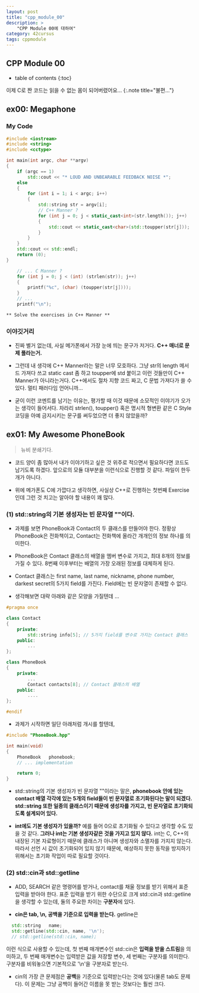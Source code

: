 ```yaml
---
layout: post
title: "cpp_module_00"
description: >
    "CPP Module 00에 대하여"
category: 42cursus
tags: cppmodule
---
```


## CPP Module 00

* table of contents
{:toc}

이제 C로 짠 코드는 읽을 수 없는 몸이 되어버렸어요...
{:.note title="불편..."}

## ex00: Megaphone

### My Code

~~~c++
#include <iostream>
#include <string>
#include <cctype>

int main(int argc, char **argv)
{
	if (argc == 1)
		std::cout << "* LOUD AND UNBEARABLE FEEDBACK NOISE *";
	else
	{
		for (int i = 1; i < argc; i++)
		{
			std::string str = argv[i];
			// C++ Manner ?
			for (int j = 0; j < static_cast<int>(str.length()); j++)
			{
				std::cout << static_cast<char>(std::toupper(str[j]));
			}
		}
	}
	std::cout << std::endl;
	return (0);
}
~~~

~~~c
	// ... C Manner ?
	for (int j = 0; j < (int) (strlen(str)); j++)
	{
		printf("%c", (char) (toupper(str[j])));
	}
	// ...
	printf("\n");
~~~

~~~md
** Solve the exercises in C++ Manner **
~~~

### 이야깃거리

- 진짜 별거 없는데, 사실 메가폰에서 가장 눈에 띄는 문구가 저거다. **C++ 매너로 문제 풀라는거.**

- 그런데 내 생각에 C++ Manner라는 말은 너무 모호하다. 그냥 str의 length 메서드 가져다 쓰고 static cast 좀 하고 toupper에 std 붙이고 이런 것들만이 C++ Manner가 아니라는거다. C++에서도 절차 지향 코드 짜고, C 문법 가져다가 쓸 수 있다. 멀티 패러다임 언어니까...

- 굳이 이런 코멘트를 남기는 이유는, 평가할 때 이것 때문에 소모적인 이야기가 오가는 생각이 들어서다. 차라리 strlen(), toupper() 혹은 명시적 형변환 같은 C Style 코딩을 아예 금지시키는 문구를 써두었으면 더 좋지 않았을까? 

## ex01: My Awesome PhoneBook

> 뉴비 분쇄기다.

- 코드 양이 좀 많아서 내가 이야기하고 싶은 것 위주로 적으면서 필요하다면 코드도 남기도록 하겠다. 앞으로의 모듈 대부분을 이런식으로 진행할 것 같다. 파일이 한두개가 아니다.

- 위에 메가폰도 C에 가깝다고 생각하면, 사실상 C++로 진행하는 첫번째 Exercise인데 그런 것 치고는 알아야 할 내용이 꽤 많다.

### (1) std::string의 기본 생성자는 빈 문자열 ""이다.

- 과제를 보면 PhoneBook과 Contact의 두 클래스를 만들어야 한다. 정황상 PhoneBook은 전화책이고, Contact는 전화책에 올라간 개개인의 정보 하나를 의미한다.

- PhoneBook은 Contact 클래스의 배열을 멤버 변수로 가지고, 최대 8개의 정보를 가질 수 있다. 8번째 이후부터는 배열의 가장 오래된 정보를 대체하게 된다.

- Contact 클래스는 first name, last name, nickname, phone number, darkest secret의 5가지 field를 가진다. Field에는 빈 문자열이 존재할 수 없다.

- 생각해보면 대략 아래와 같은 모양을 가질텐데 ...

~~~c++
#pragma once

class Contact
{
	private:
		std::string info[5]; // 5가지 field를 변수로 가지는 Contact 클래스
	public:
		...
};

class PhoneBook
{
	private:
		...
		Contact contacts[8]; // Contact 클래스의 배열
	public:
		....
};

#endif
~~~

- 과제가 시작하면 일단 아래처럼 개시를 할텐데,

~~~c++
#include "PhoneBook.hpp"

int main(void)
{
	PhoneBook	phonebook;
	// ... implementation

	return 0;
}
~~~

- std::string의 기본 생성자가 빈 문자열 ""이라는 말은, **phonebook 안에 있는 contact 배열 각각에 있는 5개의 field들이 빈 문자열로 초기화된다는 말이 되겠다. std::string 또한 일종의 클래스이기 때문에 생성자를 가지고, 빈 문자열로 초기화되도록 설계되어 있다.**

- **int에도 기본 생성자가 있을까?** 예를 들어 0으로 초기화될 수 있다고 생각할 수도 있을 것 같다. **그러나 int는 기본 생성자같은 것을 가지고 있지 않다.** int는 C, C++의 내장된 기본 자료형이기 때문에 클래스가 아니며 생성자와 소멸자를 가지지 않는다. 따라서 선언 시 값이 초기화되어 있지 않기 때문에, 예상하지 못한 동작을 방지하기 위해서는 초기화 작업이 따로 필요할 것이다.

### (2) std::cin과 std::getline

- ADD, SEARCH 같은 명령어를 받거나, contact를 채울 정보를 받기 위해서 표준 입력을 받아야 한다. 표준 입력을 받기 위한 수단으로 크게 std::cin과 std::getline을 생각할 수 있는데, 둘의 주요한 차이는 **구분자**에 있다.

- **cin은 tab, \n, 공백을 기준으로 입력을 받는다.** getline은 

~~~c++
  std::string	name;
  std::getline(std::cin, name, '\n');
  // std::getline(std::cin, name);
~~~

  이런 식으로 사용할 수 있는데, 첫 번째 매개변수인 std::cin은 **입력을 받을 스트림**을 의미하고, 두 번째 매개변수는 입력받은 값을 저장할 변수, 세 번째는 구분자를 의미한다. 구분자를 비워놓으면 기본적으로 '\n'을 구분자로 받는다.

- cin의 가장 큰 문제점은 **공백**을 기준으로 입력받는다는 것에 있다(물론 tab도 문제다). 이 문제는 그냥 공백이 들어간 이름을 못 받는 것보다는 훨씬 크다.